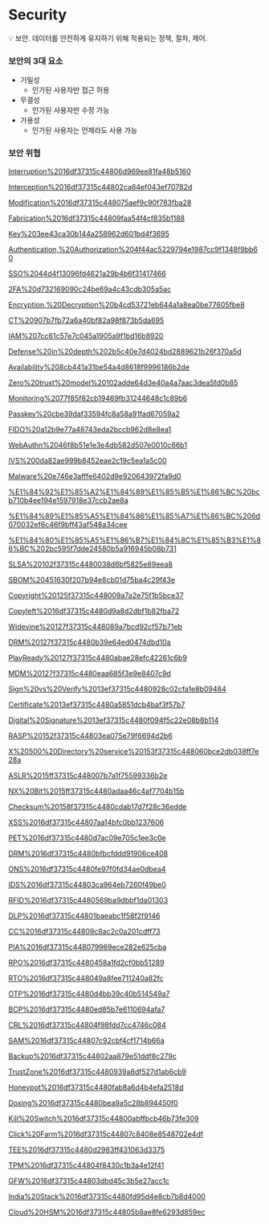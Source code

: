 # Security

<aside>
💡 보안.
데이터를 안전하게 유지하기 위해 적용되는 정책, 절차, 제어.

</aside>

### 보안의 3대 요소

- 기밀성
    - 인가된 사용자만 접근 허용
- 무결성
    - 인가된 사용자만 수정 가능
- 가용성
    - 인가된 사용자는 언제라도 사용 가능

### 보안 위협

[Interruption%2016df37315c44806d969ee81fa48b5160](Interruption%2016df37315c44806d969ee81fa48b5160)

[Interception%2016df37315c44802ca64ef043ef70782d](Interception%2016df37315c44802ca64ef043ef70782d)

[Modification%2016df37315c448075aef9c90f783fba28](Modification%2016df37315c448075aef9c90f783fba28)

[Fabrication%2016df37315c44809faa54f4cf835b1188](Fabrication%2016df37315c44809faa54f4cf835b1188)

[Key%203ee43ca30b144a258962d601bd4f3695](Key%203ee43ca30b144a258962d601bd4f3695)

[Authentication,%20Authorization%204f44ac5229794e1987cc9f1348f9bb60](Authentication,%20Authorization%204f44ac5229794e1987cc9f1348f9bb60)

[SSO%2044d4f13096fd4621a29b4b6f31417466](SSO%2044d4f13096fd4621a29b4b6f31417466)

[2FA%20d732169090c24be69a4c43cdb305a5ac](2FA%20d732169090c24be69a4c43cdb305a5ac)

[Encryption,%20Decryption%20b4cd53721eb644a1a8ea0be77605fbe8](Encryption,%20Decryption%20b4cd53721eb644a1a8ea0be77605fbe8)

[CT%20907b7fb72a6a40bf82a98f873b5da695](CT%20907b7fb72a6a40bf82a98f873b5da695)

[IAM%207cc61c57e7c045a1905a9f1bd16b8920](IAM%207cc61c57e7c045a1905a9f1bd16b8920)

[Defense%20in%20depth%202b5c40e7d4024bd2889621b26f370a5d](Defense%20in%20depth%202b5c40e7d4024bd2889621b26f370a5d)

[Availability%208cb441a31be54a4d8618f9996186b2de](Availability%208cb441a31be54a4d8618f9996186b2de)

[Zero%20trust%20model%20102adde64d3e40a4a7aac3dea5fd0b85](Zero%20trust%20model%20102adde64d3e40a4a7aac3dea5fd0b85)

[Monitoring%2077f85f82cb19469fb31244648c1c89b6](Monitoring%2077f85f82cb19469fb31244648c1c89b6)

[Passkey%20cbe39daf33594fc8a58a91fad67059a2](Passkey%20cbe39daf33594fc8a58a91fad67059a2)

[FIDO%20a12b9e77a48743eda2bccb962d8e8ea1](FIDO%20a12b9e77a48743eda2bccb962d8e8ea1)

[WebAuthn%2046f8b51e1e3e4db582d507e0010c66b1](WebAuthn%2046f8b51e1e3e4db582d507e0010c66b1)

[IVS%200da82ae999b8452eae2c19c5ea1a5c00](IVS%200da82ae999b8452eae2c19c5ea1a5c00)

[Malware%20e746e3afffe6402d9e920643972fa9d0](Malware%20e746e3afffe6402d9e920643972fa9d0)

[%E1%84%92%E1%85%A2%E1%84%89%E1%85%B5%E1%86%BC%20bcb710b4ee194e1597918e37ccb2ae8a](%E1%84%92%E1%85%A2%E1%84%89%E1%85%B5%E1%86%BC%20bcb710b4ee194e1597918e37ccb2ae8a)

[%E1%84%89%E1%85%A5%E1%84%86%E1%85%A7%E1%86%BC%206d070032ef6c46f9bff43af548a34cee](%E1%84%89%E1%85%A5%E1%84%86%E1%85%A7%E1%86%BC%206d070032ef6c46f9bff43af548a34cee)

[%E1%84%80%E1%85%A5%E1%86%B7%E1%84%8C%E1%85%B3%E1%86%BC%202bc595f7dde24580b5a916945b08b731](%E1%84%80%E1%85%A5%E1%86%B7%E1%84%8C%E1%85%B3%E1%86%BC%202bc595f7dde24580b5a916945b08b731)

[SLSA%20102f37315c4480038d6bf5825e89eea8](SLSA%20102f37315c4480038d6bf5825e89eea8)

[SBOM%20451630f207b94e8cb01d75ba4c29f43e](SBOM%20451630f207b94e8cb01d75ba4c29f43e)

[Copyright%20125f37315c448009a7a2e75f1b5bce37](Copyright%20125f37315c448009a7a2e75f1b5bce37)

[Copyleft%2016df37315c4480d9a8d2dbf1b82fba72](Copyleft%2016df37315c4480d9a8d2dbf1b82fba72)

[Widevine%20127f37315c448089a7bcd92cf57b71eb](Widevine%20127f37315c448089a7bcd92cf57b71eb)

[DRM%20127f37315c4480b39e64ed0474dbd10a](DRM%20127f37315c4480b39e64ed0474dbd10a)

[PlayReady%20127f37315c4480abae28efc42261c6b9](PlayReady%20127f37315c4480abae28efc42261c6b9)

[MDM%20127f37315c4480eaa685f3e9e8407c9d](MDM%20127f37315c4480eaa685f3e9e8407c9d)

[Sign%20vs%20Verify%2013ef37315c4480928c02cfa1e8b09484](Sign%20vs%20Verify%2013ef37315c4480928c02cfa1e8b09484)

[Certificate%2013ef37315c4480a5851dcb4baf3f57b7](Certificate%2013ef37315c4480a5851dcb4baf3f57b7)

[Digital%20Signature%2013ef37315c4480f094f5c22e08b8b114](Digital%20Signature%2013ef37315c4480f094f5c22e08b8b114)

[RASP%20152f37315c44803ea075e79f6694d2b6](RASP%20152f37315c44803ea075e79f6694d2b6)

[X%20500%20Directory%20service%20153f37315c448060bce2db038ff7e28a](X%20500%20Directory%20service%20153f37315c448060bce2db038ff7e28a)

[ASLR%2015ff37315c448007b7a1f75599336b2e](ASLR%2015ff37315c448007b7a1f75599336b2e)

[NX%20Bit%2015ff37315c4480adaa46c4af7704b15b](NX%20Bit%2015ff37315c4480adaa46c4af7704b15b)

[Checksum%20158f37315c4480cdab17d7f28c36edde](Checksum%20158f37315c4480cdab17d7f28c36edde)

[XSS%2016df37315c44807aa14bfc0bb1237606](XSS%2016df37315c44807aa14bfc0bb1237606)

[PET%2016df37315c4480d7ac09e705c1ee3c0e](PET%2016df37315c4480d7ac09e705c1ee3c0e)

[DRM%2016df37315c4480bfbcfddd91906ce408](DRM%2016df37315c4480bfbcfddd91906ce408)

[ONS%2016df37315c4480fe97f0fd34ae0dbea4](ONS%2016df37315c4480fe97f0fd34ae0dbea4)

[IDS%2016df37315c44803ca964eb7260f49be0](IDS%2016df37315c44803ca964eb7260f49be0)

[RFID%2016df37315c4480569ba9dbbf1da01303](RFID%2016df37315c4480569ba9dbbf1da01303)

[DLP%2016df37315c44801baeabc1f58f2f9146](DLP%2016df37315c44801baeabc1f58f2f9146)

[CC%2016df37315c44809c8ac2c0a201cdff73](CC%2016df37315c44809c8ac2c0a201cdff73)

[PIA%2016df37315c448079969ece282e625cba](PIA%2016df37315c448079969ece282e625cba)

[RPO%2016df37315c4480458a1fd2cf0bb51289](RPO%2016df37315c4480458a1fd2cf0bb51289)

[RTO%2016df37315c448049a8fee711240a82fc](RTO%2016df37315c448049a8fee711240a82fc)

[OTP%2016df37315c4480d4bb39c40b514549a7](OTP%2016df37315c4480d4bb39c40b514549a7)

[BCP%2016df37315c4480ed85b7e6110694afa7](BCP%2016df37315c4480ed85b7e6110694afa7)

[CRL%2016df37315c44804f98fdd7cc4746c084](CRL%2016df37315c44804f98fdd7cc4746c084)

[SAM%2016df37315c44807c92cbf4cf1714b66a](SAM%2016df37315c44807c92cbf4cf1714b66a)

[Backup%2016df37315c44802aa879e51ddf8c279c](Backup%2016df37315c44802aa879e51ddf8c279c)

[TrustZone%2016df37315c4480939a8df527d1ab6cb9](TrustZone%2016df37315c4480939a8df527d1ab6cb9)

[Honeypot%2016df37315c4480fab8a6d4b4efa2518d](Honeypot%2016df37315c4480fab8a6d4b4efa2518d)

[Doxing%2016df37315c4480bea9a5c28b894450f0](Doxing%2016df37315c4480bea9a5c28b894450f0)

[Kill%20Switch%2016df37315c44800abffbcb46b73fe309](Kill%20Switch%2016df37315c44800abffbcb46b73fe309)

[Click%20Farm%2016df37315c44807c8408e8548702e4df](Click%20Farm%2016df37315c44807c8408e8548702e4df)

[TEE%2016df37315c4480d2983ff431063d3375](TEE%2016df37315c4480d2983ff431063d3375)

[TPM%2016df37315c44804f8430c1b3a4e12f41](TPM%2016df37315c44804f8430c1b3a4e12f41)

[GFW%2016df37315c44803dbd45c3b5e27acc1c](GFW%2016df37315c44803dbd45c3b5e27acc1c)

[India%20Stack%2016df37315c4480fd95d4e8cb7b8d4000](India%20Stack%2016df37315c4480fd95d4e8cb7b8d4000)

[Cloud%20HSM%2016df37315c44805b8ae8fe6293d859ec](Cloud%20HSM%2016df37315c44805b8ae8fe6293d859ec)